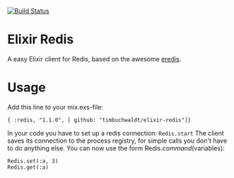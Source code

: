 [![Build Status](https://travis-ci.org/timbuchwaldt/elixir-redis.png?branch=master)](https://travis-ci.org/timbuchwaldt/elixir-redis)
# Elixir Redis

A easy Elixir client for Redis, based on the awesome [eredis](https://github.com/wooga/eredis).

# Usage

Add this line to your mix.exs-file:


    { :redis, "1.1.0", [ github: "timbuchwaldt/elixir-redis"]}

In your code you have to set up a redis connection: ```Redis.start```
The client saves its connection to the process registry, for simple calls you don't have to do anything else. You can now use the form Redis.$command($variables):


    Redis.set(:a, 3)
    Redis.get(:a)
